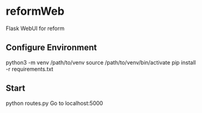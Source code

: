 # reformWeb
Flask WebUI for reform

## Configure Environment
python3 -m venv /path/to/venv
source /path/to/venv/bin/activate
pip install -r requirements.txt

## Start
python routes.py
Go to localhost:5000
